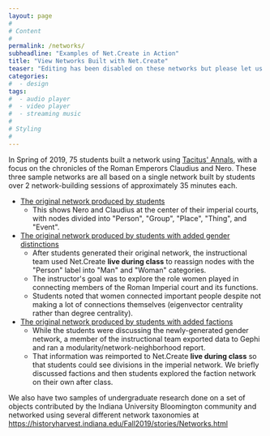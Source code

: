 ```yaml
---
layout: page
#
# Content
#
permalink: /networks/
subheadline: "Examples of Net.Create in Action"
title: "View Networks Built with Net.Create"
teaser: "Editing has been disabled on these networks but please let us know if you'd like a full demo."
categories:
#  - design
tags:
#  - audio player
#  - video player
#  - streaming music
#
# Styling
#
---
```


In Spring of 2019, 75 students built a network using [Tacitus' Annals](https://www.amazon.com/Annals-Reigns-Tiberius-Claudius-Classics/dp/019282421X/ref=sr_1_1?keywords=Tacitus+the+annals+oxford&qid=1558379850&s=gateway&sr=8-1), with a focus on the chronicles of the Roman Emperors Claudius and Nero. These three sample networks are all based on a single network built by students over 2 network-building sessions of approximately 35 minutes each.

- [The original network produced by students](/SampleNetworks/2019-02-06_Tacitus/#/?ROME-FEB-LQN-ID008&TRACK=NO)
    - This shows Nero and Claudius at the center of their imperial courts, with nodes divided into "Person", "Group", "Place", "Thing", and "Event".
- [The original network produced by students with added gender distinctions](/SampleNetworks/2019-02-06_TacitusGender/#/?ROME-FEB-LQN-ID008&TRACK=NO)
    - After students generated their original network, the instructional team used Net.Create **live during class** to reassign nodes with the "Person" label into "Man" and "Woman" categories.
    - The instructor's goal was to explore the role women played in connecting members of the Roman Imperial court and its functions.
    - Students noted that women connected important people despite not making a lot of connections themselves (eigenvector centrality rather than degree centrality).
- [The original network produced by students with added factions](/SampleNetworks/2019-02-06_TacitusModularity/#/?ROME-FEB-LQN-ID008&TRACK=NO)
    - While the students were discussing the newly-generated gender network, a member of the instructional team exported data to Gephi and ran a modularity/network-neighborhood report.
    - That information was reimported to Net.Create **live during class** so that students could see divisions in the imperial network. We briefly discussed factions and then students explored the faction network on their own after class.
    
We also have two samples of undergraduate research done on a set of objects contributed by the Indiana University Bloomington community and networked using several different network taxonomies at https://historyharvest.indiana.edu/Fall2019/stories/Networks.html
